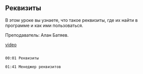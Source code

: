 ## Реквизиты

В этом уроке вы узнаете, что такое реквизиты, где их найти в программе и как ими пользоваться. 

Преподаватель: Алан Батяев. 

[video](https://player.softculture.cc/embed/online/ARC/ARC_59.21.12_L4-1_Attributes)

```chapters

00:01 Реквизиты

01:41 Менеджер реквизитов

```